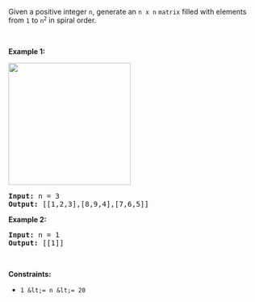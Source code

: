 Given a positive integer `` n ``, generate an `` n x n `` `` matrix `` filled with elements from `` 1 `` to <code>n<sup>2</sup></code> in spiral order.

&nbsp;

__Example 1:__

<img alt="" src="https://assets.leetcode.com/uploads/2020/11/13/spiraln.jpg" style="width: 242px; height: 242px;"/>

<pre>
<strong>Input:</strong> n = 3
<strong>Output:</strong> [[1,2,3],[8,9,4],[7,6,5]]
</pre>

__Example 2:__

<pre>
<strong>Input:</strong> n = 1
<strong>Output:</strong> [[1]]
</pre>

&nbsp;

__Constraints:__

*   `` 1 &lt;= n &lt;= 20 ``